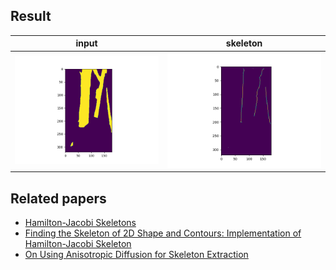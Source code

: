 ## Result
|input|skeleton|
|---|---|
|![](https://github.com/yuki-inaho/PyHJS/blob/main/example/input.png)|![](https://github.com/yuki-inaho/PyHJS/blob/main/example/result.png)|


## Related papers
- [Hamilton-Jacobi Skeletons](http://www.cim.mcgill.ca/~shape/publications/ijcv02.pdf)
- [Finding the Skeleton of 2D Shape and Contours: Implementation of Hamilton-Jacobi Skeleton](http://www.ipol.im/pub/art/2021/296/article.pdf)
- [On Using Anisotropic Diffusion for Skeleton Extraction](http://cloud.politala.ac.id/politala/Jurnal/JurnalTI/Jurnal%2014/On%20Using%20Anisotropic%20Diffusion%20for%20Skeleton%20Extraction.pdf)
